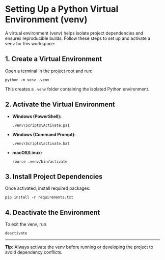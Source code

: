 # Setting Up a Python Virtual Environment (venv)

A virtual environment (venv) helps isolate project dependencies and ensures reproducible builds. Follow these steps to set up and activate a venv for this workspace:

## 1. Create a Virtual Environment

Open a terminal in the project root and run:

```
python -m venv .venv
```

This creates a `.venv` folder containing the isolated Python environment.

## 2. Activate the Virtual Environment

- **Windows (PowerShell):**
  ```
  .venv\Scripts\Activate.ps1
  ```
- **Windows (Command Prompt):**
  ```
  .venv\Scripts\activate.bat
  ```
- **macOS/Linux:**
  ```
  source .venv/bin/activate
  ```

## 3. Install Project Dependencies

Once activated, install required packages:

```
pip install -r requirements.txt
```

## 4. Deactivate the Environment

To exit the venv, run:

```
deactivate
```

---

**Tip:** Always activate the venv before running or developing the project to avoid dependency conflicts.
